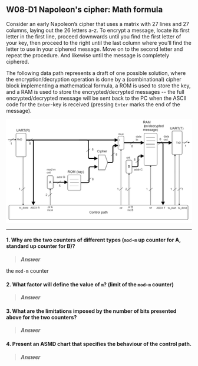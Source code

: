 ## W08-D1 Napoleon's cipher: Math formula

Consider an early Napoleon’s cipher that uses a matrix with 27 lines and 27 columns, laying out the 26 letters a-z. To encrypt a message, locate its first letter in the first line, proceed downwards until you find the first letter of your key, then proceed to the right until the last column where you’ll find the letter to use in your ciphered message. Move on to the second letter and repeat the procedure. And likewise until the message is completely ciphered. 

The following data path represents a draft of one possible solution, where the encryption/decryption operation is done by a (combinational) cipher block implementing a mathematical formula, a ROM is used to store the key, and a RAM is used to store the encrypted/decrypted messages -- the full encrypted/decrypted message will be sent back to the PC when the ASCII code for the `Enter`-key is received (pressing `Enter` marks the end of the message).

<img src="/Resources/images/w8d1.png" alt="drawing" width="600"/>

------

#### 1. Why are the two counters of different types (`mod-m` up counter for A, standard up counter for B)?

>***Answer***

the `mod-m` counter 

#### 2. What factor will define the value of `m`? (limit of the `mod-m` counter)

>***Answer***


#### 3. What are the limitations imposed by the number of bits presented above for the two counters?

>***Answer***


#### 4. Present an ASMD chart that specifies the behaviour of the control path.

>***Answer***

